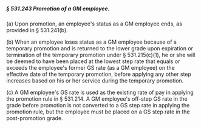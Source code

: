##### § 531.243 Promotion of a GM employee. #####

(a) Upon promotion, an employee's status as a GM employee ends, as provided in § 531.241(b).

(b) When an employee loses status as a GM employee because of a temporary promotion and is returned to the lower grade upon expiration or termination of the temporary promotion under § 531.215(c)(1), he or she will be deemed to have been placed at the lowest step rate that equals or exceeds the employee's former GS rate (as a GM employee) on the effective date of the temporary promotion, before applying any other step increases based on his or her service during the temporary promotion.

(c) A GM employee's GS rate is used as the existing rate of pay in applying the promotion rule in § 531.214. A GM employee's off-step GS rate in the grade before promotion is not converted to a GS step rate in applying the promotion rule, but the employee must be placed on a GS step rate in the post-promotion grade.